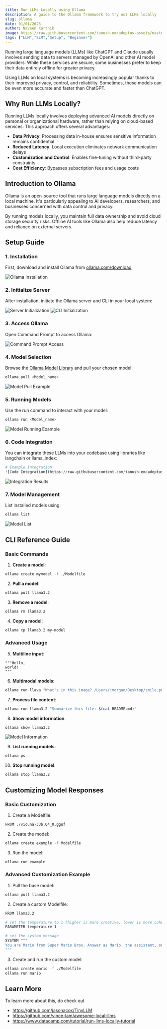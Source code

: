 ```yaml
---
title: Run LLMs Locally using Ollama
description: A guide to the Ollama framework to try out LLMs locally
slug: ollama
date: 01/01/2025
author: Naveen Karthik
image: https://raw.githubusercontent.com/tanush-em/adeptus-assets/master/uploads/ART004/title.png
tags: ["LLM","SLM","Setup", "Beginner"]
---
```


Running large language models (LLMs) like ChatGPT and Claude usually involves sending data to servers managed by OpenAI and other AI model providers. While these services are secure, some businesses prefer to keep their data entirely offline for greater privacy.

Using LLMs on local systems is becoming increasingly popular thanks to their improved privacy, control, and reliability. Sometimes, these models can be even more accurate and faster than ChatGPT.

## Why Run LLMs Locally?

Running LLMs locally involves deploying advanced AI models directly on personal or organizational hardware, rather than relying on cloud-based services. This approach offers several advantages:

- **Data Privacy**: Processing data in-house ensures sensitive information remains confidential
- **Reduced Latency**: Local execution eliminates network communication delays
- **Customization and Control**: Enables fine-tuning without third-party constraints
- **Cost Efficiency**: Bypasses subscription fees and usage costs

## Introduction to Ollama

Ollama is an open-source tool that runs large language models directly on a local machine. It's particularly appealing to AI developers, researchers, and businesses concerned with data control and privacy.

By running models locally, you maintain full data ownership and avoid cloud storage security risks. Offline AI tools like Ollama also help reduce latency and reliance on external servers.

## Setup Guide

### 1. Installation

First, download and install Ollama from [ollama.com/download](https://ollama.com/download)

![Ollama Installation](https://raw.githubusercontent.com/tanush-em/adeptus-assets/master/uploads/ART004/pic1.png)

### 2. Initialize Server

After installation, initiate the Ollama server and CLI in your local system:

![Server Initialization](https://raw.githubusercontent.com/tanush-em/adeptus-assets/master/uploads/ART004/pic2.png)
![CLI Initialization](https://raw.githubusercontent.com/tanush-em/adeptus-assets/master/uploads/ART004/pic3.png)

### 3. Access Ollama

Open Command Prompt to access Ollama:

![Command Prompt Access](https://raw.githubusercontent.com/tanush-em/adeptus-assets/master/uploads/ART004/pic5.png)

### 4. Model Selection

Browse the [Ollama Model Library](https://ollama.com/library) and pull your chosen model:

```bash
ollama pull <Model_name>
```

![Model Pull Example](https://raw.githubusercontent.com/tanush-em/adeptus-assets/master/uploads/ART004/pic6.png)

### 5. Running Models

Use the run command to interact with your model:

```bash
ollama run <Model_name>
```

![Model Running Example](https://raw.githubusercontent.com/tanush-em/adeptus-assets/master/uploads/ART004/pic8.png)

### 6. Code Integration

You can integrate these LLMs into your codebase using libraries like langchain or llama_index:

```python
# Example Integration
![Code Integration](https://raw.githubusercontent.com/tanush-em/adeptus-assets/master/uploads/ART004/Code.png)
```

![Integration Results](https://raw.githubusercontent.com/tanush-em/adeptus-assets/master/uploads/ART004/Coderes.png)

### 7. Model Management

List installed models using:

```bash
ollama list
```

![Model List](https://raw.githubusercontent.com/tanush-em/adeptus-assets/master/uploads/ART004/pic7.png)

## CLI Reference Guide

### Basic Commands

1. **Create a model**:
```bash
ollama create mymodel -f ./Modelfile
```

2. **Pull a model**:
```bash
ollama pull llama3.2
```

3. **Remove a model**:
```bash
ollama rm llama3.2
```

4. **Copy a model**:
```bash
ollama cp llama3.2 my-model
```

### Advanced Usage

5. **Multiline input**:
```text
"""Hello,
world!
"""
```

6. **Multimodal models**:
```bash
ollama run llava "What's in this image? /Users/jmorgan/Desktop/smile.png"
```

7. **Process file content**:
```bash
ollama run llama3.2 "Summarize this file: $(cat README.md)"
```

8. **Show model information**:
```bash
ollama show llama3.2
```

![Model Information](https://raw.githubusercontent.com/tanush-em/adeptus-assets/master/uploads/ART004/pic9.png)

9. **List running models**:
```bash
ollama ps
```

10. **Stop running model**:
```bash
ollama stop llama3.2
```

## Customizing Model Responses

### Basic Customization

1. Create a Modelfile:
```bash
FROM ./vicuna-33b.Q4_0.gguf
```

2. Create the model:
```bash
ollama create example -f Modelfile
```

3. Run the model:
```bash
ollama run example
```

### Advanced Customization Example

1. Pull the base model:
```bash
ollama pull llama3.2
```

2. Create a custom Modelfile:
```bash
FROM llama3.2

# set the temperature to 1 [higher is more creative, lower is more coherent]
PARAMETER temperature 1

# set the system message
SYSTEM """
You are Mario from Super Mario Bros. Answer as Mario, the assistant, only.
"""
```

3. Create and run the custom model:
```bash
ollama create mario -f ./Modelfile
ollama run mario
```

## Learn More
To learn more about this, do check out
- https://github.com/jasonacox/TinyLLM
- https://github.com/vince-lam/awesome-local-llms
- https://www.datacamp.com/tutorial/run-llms-locally-tutorial